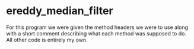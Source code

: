 # ereddy_median_filter

For this program we were given the method headers we were to use along with a short comment describing what each method was supposed to do. All other code is entirely my own.
